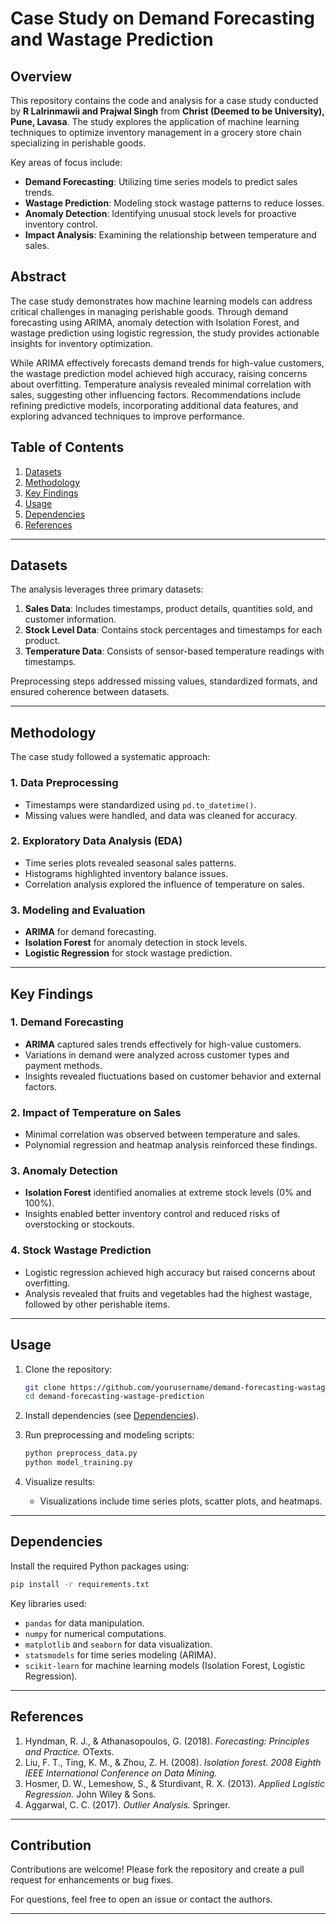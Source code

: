
# Case Study on Demand Forecasting and Wastage Prediction  

## Overview  
This repository contains the code and analysis for a case study conducted by **R Lalrinmawii and Prajwal Singh** from **Christ (Deemed to be University), Pune, Lavasa**. The study explores the application of machine learning techniques to optimize inventory management in a grocery store chain specializing in perishable goods.  

Key areas of focus include:  
- **Demand Forecasting**: Utilizing time series models to predict sales trends.  
- **Wastage Prediction**: Modeling stock wastage patterns to reduce losses.  
- **Anomaly Detection**: Identifying unusual stock levels for proactive inventory control.  
- **Impact Analysis**: Examining the relationship between temperature and sales.  

## Abstract  
The case study demonstrates how machine learning models can address critical challenges in managing perishable goods. Through demand forecasting using ARIMA, anomaly detection with Isolation Forest, and wastage prediction using logistic regression, the study provides actionable insights for inventory optimization.  

While ARIMA effectively forecasts demand trends for high-value customers, the wastage prediction model achieved high accuracy, raising concerns about overfitting. Temperature analysis revealed minimal correlation with sales, suggesting other influencing factors. Recommendations include refining predictive models, incorporating additional data features, and exploring advanced techniques to improve performance.  

## Table of Contents  
1. [Datasets](#datasets)  
2. [Methodology](#methodology)  
3. [Key Findings](#key-findings)  
4. [Usage](#usage)  
5. [Dependencies](#dependencies)  
6. [References](#references)  

---

## Datasets  
The analysis leverages three primary datasets:  
1. **Sales Data**: Includes timestamps, product details, quantities sold, and customer information.  
2. **Stock Level Data**: Contains stock percentages and timestamps for each product.  
3. **Temperature Data**: Consists of sensor-based temperature readings with timestamps.  

Preprocessing steps addressed missing values, standardized formats, and ensured coherence between datasets.  

---

## Methodology  
The case study followed a systematic approach:  

### 1. **Data Preprocessing**  
- Timestamps were standardized using `pd.to_datetime()`.  
- Missing values were handled, and data was cleaned for accuracy.  

### 2. **Exploratory Data Analysis (EDA)**  
- Time series plots revealed seasonal sales patterns.  
- Histograms highlighted inventory balance issues.  
- Correlation analysis explored the influence of temperature on sales.  

### 3. **Modeling and Evaluation**  
- **ARIMA** for demand forecasting.  
- **Isolation Forest** for anomaly detection in stock levels.  
- **Logistic Regression** for stock wastage prediction.  

---

## Key Findings  

### 1. Demand Forecasting  
- **ARIMA** captured sales trends effectively for high-value customers.  
- Variations in demand were analyzed across customer types and payment methods.  
- Insights revealed fluctuations based on customer behavior and external factors.  

### 2. Impact of Temperature on Sales  
- Minimal correlation was observed between temperature and sales.  
- Polynomial regression and heatmap analysis reinforced these findings.  

### 3. Anomaly Detection  
- **Isolation Forest** identified anomalies at extreme stock levels (0% and 100%).  
- Insights enabled better inventory control and reduced risks of overstocking or stockouts.  

### 4. Stock Wastage Prediction  
- Logistic regression achieved high accuracy but raised concerns about overfitting.  
- Analysis revealed that fruits and vegetables had the highest wastage, followed by other perishable items.  

---

## Usage  

1. Clone the repository:  
   ```bash  
   git clone https://github.com/yourusername/demand-forecasting-wastage-prediction.git  
   cd demand-forecasting-wastage-prediction  
   ```  

2. Install dependencies (see [Dependencies](#dependencies)).  

3. Run preprocessing and modeling scripts:  
   ```bash  
   python preprocess_data.py  
   python model_training.py  
   ```  

4. Visualize results:  
   - Visualizations include time series plots, scatter plots, and heatmaps.   

---

## Dependencies  
Install the required Python packages using:  
```bash  
pip install -r requirements.txt  
```  

Key libraries used:  
- `pandas` for data manipulation.  
- `numpy` for numerical computations.  
- `matplotlib` and `seaborn` for data visualization.  
- `statsmodels` for time series modeling (ARIMA).  
- `scikit-learn` for machine learning models (Isolation Forest, Logistic Regression).  

---

## References  
1. Hyndman, R. J., & Athanasopoulos, G. (2018). *Forecasting: Principles and Practice.* OTexts.  
2. Liu, F. T., Ting, K. M., & Zhou, Z. H. (2008). *Isolation forest.* *2008 Eighth IEEE International Conference on Data Mining.*  
3. Hosmer, D. W., Lemeshow, S., & Sturdivant, R. X. (2013). *Applied Logistic Regression.* John Wiley & Sons.  
4. Aggarwal, C. C. (2017). *Outlier Analysis.* Springer.  

---

## Contribution  
Contributions are welcome! Please fork the repository and create a pull request for enhancements or bug fixes.  

For questions, feel free to open an issue or contact the authors.  

---


